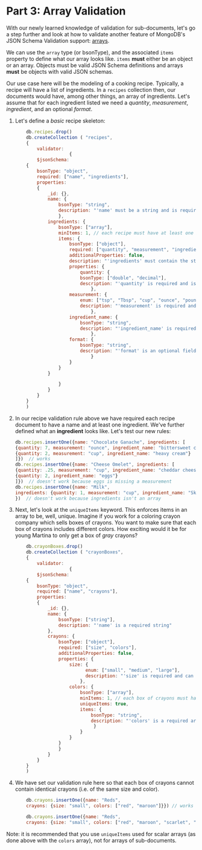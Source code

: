 # Part 3: Array Validation

With our newly learned knowledge of validation for sub-documents, let's go a step further and look at how to validate another feature of MongoDB's JSON Schema Validation support: [arrays](https://tools.ietf.org/html/draft-fge-json-schema-validation-00#page-9).

We can use the `array` type (or bsonType), and the associated `items` property to define what our array looks like. `items` **must** either be an object or an array. Objects must be valid JSON Schema definitions and arrays **must** be objects with valid JSON schemas.

Our use case here will be the modeling of a cooking recipe. Typically, a recipe will have a list of ingredients. In a `recipes` collection then, our documents would have, among other things, an array of ingredients. Let's assume that for each ingredient listed we need a *quantity*, *measurement*, *ingredient*, and an optional *format*.

1. Let's define a *basic* recipe skeleton:

    ```javascript
        db.recipes.drop()
        db.createCollection ( "recipes",
        {
            validator:
                        {
            $jsonSchema:
        {
            bsonType: "object",
            required: ["name", "ingredients"],
            properties:
            {
                _id: {},
                name: {
                    bsonType: "string",
                    description: "'name' must be a string and is required"
                    },
                ingredients: {
                    bsonType: ["array"],
                    minItems: 1, // each recipe must have at least one ingredient
                    items: {
                        bsonType: ["object"],
                        required: ["quantity", "measurement", "ingredient_name"],
                        additionalProperties: false,
                        description: "'ingredients' must contain the stated fields",
                        properties: {
                            quantity: {
                            bsonType: ["double", "decimal"],
                            description: "'quantity' is required and is of double or decimal type"
                                },
                        measurement: {
                            enum: ["tsp", "Tbsp", "cup", "ounce", "pound",  "each"],
                            description: "'measurement' is required and can only be one of the given enum values"
                                },
                        ingredient_name: {
                            bsonType: "string",
                            description: "'ingredient_name' is required and is a string"
                                },
                        format: {
                            bsonType: "string",
                            description: "'format' is an optional field of type string"
                                }
                        }
                    }
                }

                    }
                }
            }
        }
        )
    ```

1. In our recipe validation rule above we have required each recipe document to have a name and at least one ingredient. We've further defined what an **ingredient** looks like. Let's test our new rules:

    ```javascript
    db.recipes.insertOne({name: "Chocolate Ganache", ingredients: [
    {quantity: 7, measurement: "ounce", ingredient_name: "bittersweet chocolate", format: "chopped"},
    {quantity: 2, measurement: "cup", ingredient_name: "heavy cream"}
    ]})  // works
    db.recipes.insertOne({name: "Cheese Omelet", ingredients: [
    {quantity: .25, measurement: "cup", ingredient_name: "cheddar cheese", format: "shredded"},
    {quantity: 2, ingredient_name: "eggs"}
    ]})  // doesn't work because eggs is missing a measurement
    db.recipes.insertOne({name: "Milk",
    ingredients: {quantity: 1, measurement: "cup", ingredient_name: "Skim Milk", format: "chilled"}
    })  // doesn't work because ingredients isn't an array

    ```

1. Next, let's look at the `uniqueItems` keyword. This enforces items in an array to be, well, unique. Imagine if you work for a coloring crayon company which sells boxes of crayons. You want to make sure that each box of crayons includes different colors. How exciting would it be for young Martina to only get a box of *gray* crayons?

    ```javascript
        db.crayonBoxes.drop()
        db.createCollection ( "crayonBoxes",
        {
            validator:
                        {
            $jsonSchema:
        {
            bsonType: "object",
            required: ["name", "crayons"],
            properties:
            {
                _id: {},
                name: {
                    bsonType: ["string"],
                    description: "'name' is a required string"
                },
                crayons: {
                    bsonType: ["object"],
                    required: ["size", "colors"],
                    additionalProperties: false,
                    properties: {
                        size: {
                              enum: ["small", "medium", "large"],
                              description: "'size' is required and can only be one of the given enum values"
                            },
                        colors: {
                            bsonType: ["array"],
                            minItems: 1, // each box of crayons must have at least one color
                            uniqueItems: true,
                            items: {
                                bsonType: "string",
                                description: "'colors' is a required array of unique strings"
                                 }
                            }
                        }
                    }
                    }
                }
            }
        }
        )
    ```

1. We have set our validation rule here so that each box of crayons cannot contain identical crayons (i.e. of the same size and color).

    ```javascript
        db.crayons.insertOne({name: "Reds",
        crayons: {size: "small", colors: ["red", "maroon"]}}) // works

        db.crayons.insertOne({name: "Reds",
        crayons: {size: "small", colors: ["red", "maroon", "scarlet", "brick red", "red"]}})  // doesn't work since "red" is repeated
    ```

Note: it is recommended that you use `uniqueItems` used for scalar arrays (as done above with the `colors` array), not for arrays of sub-documents.